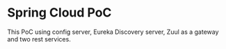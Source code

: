 # Spring Cloud PoC
This PoC using config server, Eureka Discovery server, Zuul as a gateway and two rest services.
